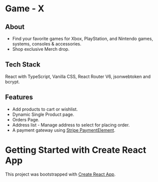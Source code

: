 # Game - X

## About
* Find your favorite games for Xbox, PlayStation, and Nintendo games, systems, consoles & accessories.
* Shop exclusive Merch drop.

## Tech Stack

React with TypeScript, Vanilla CSS, React Router V6, jsonwebtoken and bcrypt.

## Features
* Add products to cart or wishlist.
* Dynamic Single Product page.
* Orders Page.
* Address list - Manage address to select for placing order.
* A payment gateway using [Stripe PaymentElement](https://stripe.com/docs/payments/payment-element).
# Getting Started with Create React App

This project was bootstrapped with [Create React App](https://github.com/facebook/create-react-app).

